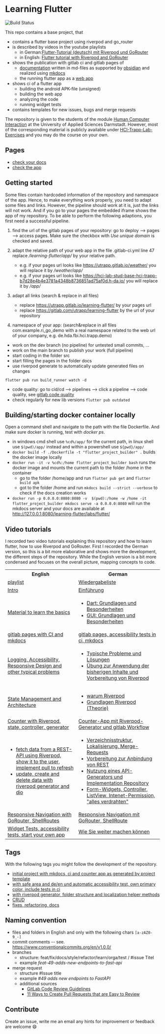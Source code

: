 # Learning Flutter

![Build Status](https://code.fbi.h-da.de/hci-trapp/hci-lab-stud-base/badges/main/pipeline.svg)

This repo contains a base project, that

- contains a flutter base project using riverpod and go_router
- is described by videos in the youtube playlists
  - in German:[Flutter-Tutorial (deutsch) mit Riverpod und GoRouter](https://www.youtube.com/playlist?list=PLosiZFS_rnz4QLGoivxmL8thtp9la79eW)
  - in English: [Flutter tutorial with Riverpod and GoRouter](https://www.youtube.com/playlist?list=PLosiZFS_rnz6GE9SJPoVrmHB3wndU6K_Q)
- shows the publication with gitlab ci and gitlab pages of
  - [documentation](https://utrapp.gitlab.io/learning-flutter/docs/) written in md-files as supported by [obsidian](https://obsidian.md/) and realized using [mkdocs](https://www.mkdocs.org/)
  - the running flutter app as a [web app](https://utrapp.gitlab.io/learning-flutter/app/)
- shows ci of a flutter app
  - building the android APK-file (unsigned)
  - building the web app
  - analyzing the code
  - running widget tests
- contains templates for new issues, bugs and merge requests

The repository is given to the students of the module [Human Computer Interaction](https://obs.fbi.h-da.de/mhb/modul.php?nr=30.7328&sem=20212) at the University of Applied Sciences Darmstadt.
However, most of the corresponding material is publicly available under [HCI-Trapp-Lab-Exercises](https://hci-trapp.h-da.io/hci-lab-exercises/) and you may do the course on your own.

## Pages

- [check your docs](https://utrapp.gitlab.io/learning-flutter/docs/)
- [check the app](https://utrapp.gitlab.io/learning-flutter/app/)

## Getting started

Some files contain hardcoded information of the repository and namespace of the app. Hence, to make everything work properly, you need to adapt some files and links. However, the pipeline should work at it is, just the links will not work. And if you go to your pages the embedded iframe shows the app of my repository. To be able to perform the following adaptions, you first need a successful pipeline.

1. find the url of the gitlab pages of your repository: go to deploy --> pages --> access pages. Make sure the checkbox with _Use unique domain_ is checked and saved.

2. adapt the relative path of your web app in the file .gitlab-ci.yml line 47 replace _/learning-flutter/app/_ by your relative path.

   - e.g. if your pages url looks like https://utrapp.gitlab.io/weather/ you will replace it by _/weather/app/_
   - e.g. if your pages url looks like https://hci-lab-stud-base-hci-trapp-b7d28e4b4e3781a4348b8736851ad75af0d.h-da.io/ you will replace it by _/app/_

3. adapt all links (search & replace in all files)

   - replace https://utrapp.gitlab.io/learning-flutter/ by your pages url
   - replace https://gitlab.com/utrapp/learning-flutter by the url of your repository

4. namespace of your app: (search&replace in all files com.example.ri_go_demo with a real namespace related to the web url of your company, e.g. de.hda.fbi.hci.trapp.demo)

- work on the dev branch (no pipeline) for untested small commits, ...
- work on the main branch to publish your work (full pipeline)
- start coding in the folder src
- start filling the pages in the folder docs
- use riverpod generate to automatically update generated files on changes

```
flutter pub run build_runner watch -d
```

- code quality: go to cid/cd --> pipelines --> click a pipeline --> code quality, see [gitlab code quality](https://docs.gitlab.com/ee/ci/testing/code_quality.html)
- check regularly for new lib versions `flutter pub outdated`

## Building/starting docker container locally

Open a command shell and navigate to the path with the file Dockerfile. And make sure docker is running, test with _docker ps_.

- in windows cmd shell use `%cd%/app/` for the current path, in linux shell use `$(pwd)/app/` instead and within a powershell use `${pwd}/app/`
- `docker build -f ./Dockerfile -t "flutter_project_builder" .` builds the docker image locally
- `docker run -it -v %cd%:/home flutter_project_builder bash` runs the docker image and mounts the current path to the folder /home in the container
  - go to the folder /home/app and run `flutter pub get` and `flutter build apk`
  - got to the folder /home and run `mkdocs build --strict --verbose` to check if the docs creation works
- `docker run -p 0.0.0.0:8080:8080 -v  $(pwd):/home -w /home -it flutter_project_builder mkdocs serve -a 0.0.0.0:8080` will run the mkdocs server and your docs are available at http://127.0.0.1:8080/learning-flutter/labs/flutter/

## Video tutorials

I recorded two video tutorials explaining this repository and how to learn flutter, how to use Riverpod and GoRouter. First I recorded the German version, so this is a bit more elaborative and shows more the development, the different steps of the repository. While the English version is a bit more condensed and focuses on the overall picture, mapping concepts to code.

<table>
  <tbody>
    <tr>
      <th>English</th>
      <th>German</th>
    </tr>
    <tr>
    <td><a href="https://www.youtube.com/playlist?list=PLosiZFS_rnz6GE9SJPoVrmHB3wndU6K_Q">playlist</a></td> <td><a href="https://www.youtube.com/playlist?list=PLosiZFS_rnz4QLGoivxmL8thtp9la79eW">Wiedergabeliste</a></td>
    </tr>
    <tr>
      <td><a href="https://www.youtube.com/watch?v=XoBddlNX1_E&list=PLosiZFS_rnz6GE9SJPoVrmHB3wndU6K_Q&index=1&pp=gAQBiAQB">Intro</a></td>
      <td><a href="https://www.youtube.com/watch?v=tA6sKYexoQM">Einführung</a></td>
    </tr>
    <tr>
      <td><a href="https://www.youtube.com/watch?v=FsIjhEAeZDs">Material to learn the basics</a></td>
      <td><ul><li><a href="https://www.youtube.com/watch?v=rJQIER25YI0">Dart: Grundlagen und Besonderheiten</a></li><li><a href="https://www.youtube.com/watch?v=xUiZKa1kTdw">GUI: Grundlagen und Besonderheiten</a></li></td>
    </tr>
    <tr>
      <td><a href="https://www.youtube.com/watch?v=KzvyjQcRUZs">gitlab pages with CI and mkdocs</a></td>
      <td><a href="https://www.youtube.com/watch?v=CX94bzfqTOo">gitlab pages, accessibility tests in ci, mkdocs</a></td>
    </tr>
    <tr>
      <td><a href="https://www.youtube.com/watch?v=k0ZnGjzpBwo">Logging, Accessibility, Responsive Design and other typical problems</a></td>
      <td><ul><li><a href="https://www.youtube.com/watch?v=8_WBlYk_3nY">Typische Probleme und Lösungen</a></li><li><a href="https://www.youtube.com/watch?v=J8MtGYcvoX8">Übung zur Anwendung der bisherigen Inhalte und Vorbereitung von Riverpod</a></li></ul></td>
    </tr>
    <tr>
      <td><a href="https://www.youtube.com/watch?v=gmUdwu32K2g">State Management and Architecture</a></td>
      <td><ul><li><a href="https://www.youtube.com/watch?v=RZrLMU1Op08">warum Riverpod</a></li>
      <li><a href="https://www.youtube.com/watch?v=U18Y5LVEkJg">Grundlagen Riverpod (Theorie)</a></li></ul></td>
    </tr>
    <tr>
      <td><a href="https://www.youtube.com/watch?v=c2fv3oua2GU">Counter with Riverpod, state, controller, generator</a></td>
      <td><a href="https://www.youtube.com/watch?v=D_NIYnP1kaw">Counter-App mit Riverpod-Generator und gitlab Workflow</a></td>
    </tr>
    <tr>
      <td><ul><li><a href="https://www.youtube.com/watch?v=lIBxLrtz7nc">fetch data from a REST-API using Riverpod, show it to the user, implement pull to refresh</a></li><li><a href="https://www.youtube.com/watch?v=iYnXjVmN4UQ">update, create and delete data with riverpod generator and dio</a></li></ul></td>
      <td><ul><li><a href="https://www.youtube.com/watch?v=gsQ-eQQLkBg">Verzeichnisstruktur, Lokalisierung, Merge-Requests</a></li><li><a href="https://www.youtube.com/watch?v=jLYjr5DMfg0">Vorbereitung zur Anbindung von REST</a></li><li><a href="https://www.youtube.com/watch?v=P5Kn8qZcvls">Nutzung eines API-Generators und Implementation Repository</a></li><li><a href="https://www.youtube.com/watch?v=9FMKkaynaXk">Form-Widgets, Controller, ListView, Intenet-Permission, "alles verdrahten"</a></li></ul></td>
    </tr>
    <tr>
      <td><a href="https://www.youtube.com/watch?v=9c5A-iaiLqI"> Responsive Navigation with GoRouter, ShellRoutes</a></td>
      <td><a href="https://www.youtube.com/watch?v=m--Ayq140JI">Responsive Navigation mit GoRouter, ShellRoute</a></td>
    </tr>
    <tr>
      <td><a href="https://www.youtube.com/watch?v=zAWCOgjSkU4">Widget Tests, accessibility tests, start your own app</a></td>
      <td><a href="https://www.youtube.com/watch?v=rgQQKBaHEA8">Wie Sie weiter machen können</a></td>
    </tr>
  </tbody>
</table>

## Tags

With the following tags you might follow the development of the repository.

- [initial project with mkdocs, ci and counter app as generated by project template](https://gitlab.com/utrapp/learning-flutter/-/tags/v0.0.1)
- [with safe area and de/en und automatic accessibility test, own primary color, include tests in ci](https://gitlab.com/utrapp/learning-flutter/-/tags/v0.0.2)
- [with riverpod generator, folder structure and localization helper methods](https://gitlab.com/utrapp/learning-flutter/-/tags/v0.0.3)
- [CRUD](https://gitlab.com/utrapp/learning-flutter/-/tags/v0.0.4)
- [fixes, refactoring, docs](https://gitlab.com/utrapp/learning-flutter/-/tags/v1.0.0)

## Naming convention

- files and folders in English and only with the following chars `[a-zAZ0-9_-]`
- commit comments -- see. https://www.conventionalcommits.org/en/v1.0.0/
- branches
  - structure: feat/fix/docs/style/refactor/learn/orga/test / #issue Titel
  - example _feat-49-adds-new-endpoints-to-fast-api_
- merge request
  - structure #Issue title
  - example _#49 adds new endpoints to FastAPI_
  - additional sources
    - [GitLab Code Review Guidelines](https://docs.gitlab.com/ee/development/code_review.html)
    - [11 Ways to Create Pull Requests that are Easy to Review](https://www.pullrequest.com/blog/11-ways-to-create-pull-requests-that-are-easy-to-review/)

## Contribute

Create an issue, write me an email any hints for improvement or feedback are welcome :smile:
